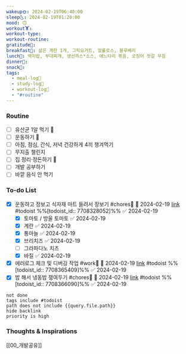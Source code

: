 ```yaml
---
wakeup🌞: 2024-02-19T06:40:00
sleep🌜: 2024-02-19T01:20:00
mood: 🙃
workout🏋️: 
workout-type: 
workout-routine: 
gratitude🙏: 
breakfast🍳: 삶은 계란 1개, 그릭요거트, 알룰로스, 블루베리
lunch🍚: 백미밥, 부대찌개, 생선까스*소스, 애느타리 볶음, 오징어 젓갈 무침
dinner🥗: 
snack🍬: 
tags:
  - meal-log📝
  - study-log📓
  - workout-log💪
  - "#routine"
---
```

### Routine 
- [ ] 유산균 1알 먹기 🔼 
- [ ] 운동하기 🔼
- [ ] 아침, 점심, 간식, 저녁 건강하게 4끼 챙겨먹기
- [ ] 무지출 챌린지 
- [ ] 집 정리·정돈하기 🔼
- [ ] 개발 공부하기
- [ ] 바깥 음식 안 먹기 

### To-do List 
- [x] 운동하고 장보고 식자재 마트 들려서 장보기 #chores🧺 📅 2024-02-19 [link](https://todoist.com/showTask?id=7708328052) #todoist  %%[todoist_id:: 7708328052]%% ✅ 2024-02-19
	- [x] 토마토 / 방울 토마토 ✅ 2024-02-19
	- [x] 계란 ✅ 2024-02-19
	- [x] 통마늘 ✅ 2024-02-19
	- [x] 브리치즈 ✅ 2024-02-19
	- [ ] 그라파다노 치즈
	- [x] 바질 ✅ 2024-02-19
- [x] 에러로그 체크 및 디버깅 작업 #work💼  📅 2024-02-19 [link](https://todoist.com/showTask?id=7708365409) #todoist  %%[todoist_id:: 7708365409]%% ✅ 2024-02-19
- [x] 밥 해서 냉동밥 쟁여두기 #chores🧺 📅 2024-02-19 [link](https://todoist.com/showTask?id=7708366090) #todoist  %%[todoist_id:: 7708366090]%% ✅ 2024-02-19
```tasks
not done
tags include #todoist 
path does not include {{query.file.path}}
hide backlink
priority is high
```


### Thoughts & Inspirations
[[00_개발공유]]


